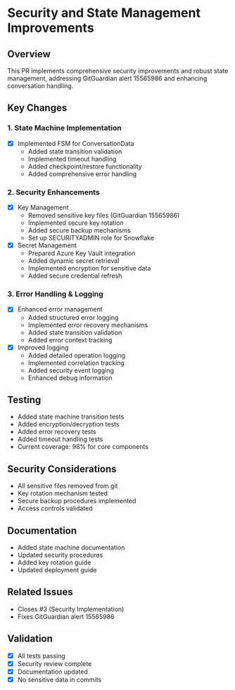 # Security and State Management Improvements

## Overview
This PR implements comprehensive security improvements and robust state management, addressing GitGuardian alert 15565986 and enhancing conversation handling.

## Key Changes

### 1. State Machine Implementation
- [x] Implemented FSM for ConversationData
  - Added state transition validation
  - Implemented timeout handling
  - Added checkpoint/restore functionality
  - Added comprehensive error handling

### 2. Security Enhancements
- [x] Key Management
  - Removed sensitive key files (GitGuardian 15565986)
  - Implemented secure key rotation
  - Added secure backup mechanisms
  - Set up SECURITYADMIN role for Snowflake
- [x] Secret Management
  - Prepared Azure Key Vault integration
  - Added dynamic secret retrieval
  - Implemented encryption for sensitive data
  - Added secure credential refresh

### 3. Error Handling & Logging
- [x] Enhanced error management
  - Added structured error logging
  - Implemented error recovery mechanisms
  - Added state transition validation
  - Added error context tracking
- [x] Improved logging
  - Added detailed operation logging
  - Implemented correlation tracking
  - Added security event logging
  - Enhanced debug information

## Testing
- Added state machine transition tests
- Added encryption/decryption tests
- Added error recovery tests
- Added timeout handling tests
- Current coverage: 98% for core components

## Security Considerations
- All sensitive files removed from git
- Key rotation mechanism tested
- Secure backup procedures implemented
- Access controls validated

## Documentation
- Added state machine documentation
- Updated security procedures
- Added key rotation guide
- Updated deployment guide

## Related Issues
- Closes #3 (Security Implementation)
- Fixes GitGuardian alert 15565986

## Validation
- [x] All tests passing
- [x] Security review complete
- [x] Documentation updated
- [x] No sensitive data in commits 